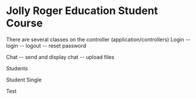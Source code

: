 # Jolly Roger Education Student Course
There are several classes on the controller (application/controllers)
Login
-- login
-- logout
-- reset password

Chat
-- send and display chat
-- upload files

Students

Student Single

Test
